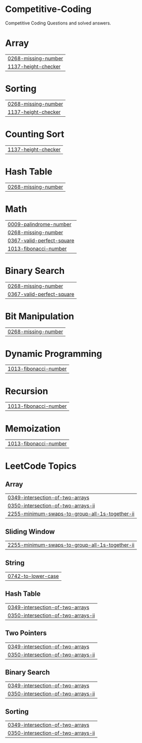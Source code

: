 # Competitive-Coding
Competitive Coding Questions and solved answers.


# Array
|  |
| ------- |
| [0268-missing-number](https://github.com/Gaurav8604/Competitive-Coding/tree/master/0268-missing-number) |
| [1137-height-checker](https://github.com/Gaurav8604/Competitive-Coding/tree/master/1137-height-checker) |
# Sorting
|  |
| ------- |
| [0268-missing-number](https://github.com/Gaurav8604/Competitive-Coding/tree/master/0268-missing-number) |
| [1137-height-checker](https://github.com/Gaurav8604/Competitive-Coding/tree/master/1137-height-checker) |
# Counting Sort
|  |
| ------- |
| [1137-height-checker](https://github.com/Gaurav8604/Competitive-Coding/tree/master/1137-height-checker) |
# Hash Table
|  |
| ------- |
| [0268-missing-number](https://github.com/Gaurav8604/Competitive-Coding/tree/master/0268-missing-number) |
# Math
|  |
| ------- |
| [0009-palindrome-number](https://github.com/Gaurav8604/Competitive-Coding/tree/master/0009-palindrome-number) |
| [0268-missing-number](https://github.com/Gaurav8604/Competitive-Coding/tree/master/0268-missing-number) |
| [0367-valid-perfect-square](https://github.com/Gaurav8604/Competitive-Coding/tree/master/0367-valid-perfect-square) |
| [1013-fibonacci-number](https://github.com/Gaurav8604/Competitive-Coding/tree/master/1013-fibonacci-number) |
# Binary Search
|  |
| ------- |
| [0268-missing-number](https://github.com/Gaurav8604/Competitive-Coding/tree/master/0268-missing-number) |
| [0367-valid-perfect-square](https://github.com/Gaurav8604/Competitive-Coding/tree/master/0367-valid-perfect-square) |
# Bit Manipulation
|  |
| ------- |
| [0268-missing-number](https://github.com/Gaurav8604/Competitive-Coding/tree/master/0268-missing-number) |
# Dynamic Programming
|  |
| ------- |
| [1013-fibonacci-number](https://github.com/Gaurav8604/Competitive-Coding/tree/master/1013-fibonacci-number) |
# Recursion
|  |
| ------- |
| [1013-fibonacci-number](https://github.com/Gaurav8604/Competitive-Coding/tree/master/1013-fibonacci-number) |
# Memoization
|  |
| ------- |
| [1013-fibonacci-number](https://github.com/Gaurav8604/Competitive-Coding/tree/master/1013-fibonacci-number) |
<!---LeetCode Topics Start-->
# LeetCode Topics
## Array
|  |
| ------- |
| [0349-intersection-of-two-arrays](https://github.com/Gaurav8604/Competitive-Coding/tree/master/0349-intersection-of-two-arrays) |
| [0350-intersection-of-two-arrays-ii](https://github.com/Gaurav8604/Competitive-Coding/tree/master/0350-intersection-of-two-arrays-ii) |
| [2255-minimum-swaps-to-group-all-1s-together-ii](https://github.com/Gaurav8604/Competitive-Coding/tree/master/2255-minimum-swaps-to-group-all-1s-together-ii) |
## Sliding Window
|  |
| ------- |
| [2255-minimum-swaps-to-group-all-1s-together-ii](https://github.com/Gaurav8604/Competitive-Coding/tree/master/2255-minimum-swaps-to-group-all-1s-together-ii) |
## String
|  |
| ------- |
| [0742-to-lower-case](https://github.com/Gaurav8604/Competitive-Coding/tree/master/0742-to-lower-case) |
## Hash Table
|  |
| ------- |
| [0349-intersection-of-two-arrays](https://github.com/Gaurav8604/Competitive-Coding/tree/master/0349-intersection-of-two-arrays) |
| [0350-intersection-of-two-arrays-ii](https://github.com/Gaurav8604/Competitive-Coding/tree/master/0350-intersection-of-two-arrays-ii) |
## Two Pointers
|  |
| ------- |
| [0349-intersection-of-two-arrays](https://github.com/Gaurav8604/Competitive-Coding/tree/master/0349-intersection-of-two-arrays) |
| [0350-intersection-of-two-arrays-ii](https://github.com/Gaurav8604/Competitive-Coding/tree/master/0350-intersection-of-two-arrays-ii) |
## Binary Search
|  |
| ------- |
| [0349-intersection-of-two-arrays](https://github.com/Gaurav8604/Competitive-Coding/tree/master/0349-intersection-of-two-arrays) |
| [0350-intersection-of-two-arrays-ii](https://github.com/Gaurav8604/Competitive-Coding/tree/master/0350-intersection-of-two-arrays-ii) |
## Sorting
|  |
| ------- |
| [0349-intersection-of-two-arrays](https://github.com/Gaurav8604/Competitive-Coding/tree/master/0349-intersection-of-two-arrays) |
| [0350-intersection-of-two-arrays-ii](https://github.com/Gaurav8604/Competitive-Coding/tree/master/0350-intersection-of-two-arrays-ii) |
<!---LeetCode Topics End-->